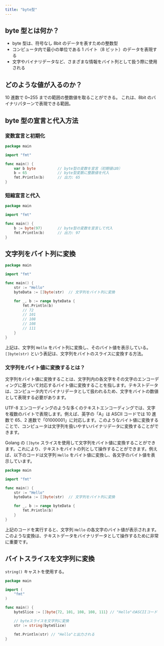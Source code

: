```yaml
---
title: "byte型"
---
```


## byte 型とは何か？

- byte 型は、符号なし 8bit のデータを表すための整数型
- コンピュータ内で最小の単位である 1 バイト（8 ビット）のデータを表現する
- 文字やバイナリデータなど、さまざまな情報をバイト列として扱う際に使用される

## どのような値が入るのか？

10 進数で 0~255 までの範囲の整数値を取ることができる。
これは、8bit のバイナリパターンで表現できる範囲。

## byte 型の宣言と代入方法

### 変数宣言と初期化

```go
package main

import "fmt"

func main() {
    var b byte          // byte型の変数を宣言（初期値は0）
    b = 65              // byte型変数に整数値を代入
    fmt.Println(b)      // 出力: 65
}
```

### 短縮宣言と代入

```go
package main

import "fmt"

func main() {
    b := byte(97)       // byte型の変数を宣言して代入
    fmt.Println(b)      // 出力: 97
}
```

## 文字列をバイト列に変換

```go
package main

import "fmt"

func main() {
    str := "Hello"
    byteData := []byte(str)  // 文字列をバイト列に変換

    for _, b := range byteData {
        fmt.Println(b)
        // 72
        // 101
        // 108
        // 108
        // 111
    }
}
```

上記は、文字列 `Hello` をバイト列に変換し、そのバイト値を表示している。
`[]byte(str)` という表記は、文字列をバイトのスライスに変換する方法。

### 文字列をバイト値に変換するとは？

文字列をバイト値に変換することは、文字列内の各文字をその文字のエンコーディングに基づいて対応するバイト値に変換することを指します。テキストデータは、コンピュータ内でバイナリデータとして扱われるため、文字をバイトの数値として表現する必要があります。

UTF-8 エンコーディングのような多くのテキストエンコーディングでは、文字を複数のバイトで表現します。例えば、英字の「A」は ASCII コードでは 10 進数で 65、2 進数で「01000001」に対応します。このようなバイト値に変換することで、コンピュータは文字列を扱いやすいバイナリデータに変換することができます。

Golang の `[]byte` スライスを使用して文字列をバイト値に変換することができます。これにより、テキストをバイトの列として操作することができます。例えば、以下のコードは文字列 `Hello` をバイト値に変換し、各文字のバイト値を表示しています。

```go
package main

import "fmt"

func main() {
    str := "Hello"
    byteData := []byte(str)  // 文字列をバイト列に変換

    for _, b := range byteData {
        fmt.Println(b)
    }
}
```

上記のコードを実行すると、文字列 `Hello` の各文字のバイト値が表示されます。このような変換は、テキストデータをバイナリデータとして操作するために非常に重要です。

## バイトスライスを文字列に変換

`string()` キャストを使用する。

```go
package main

import (
	"fmt"
)

func main() {
	byteSlice := []byte{72, 101, 108, 108, 111} // "Hello"のASCIIコード

	// byteスライスを文字列に変換
	str := string(byteSlice)

	fmt.Println(str) // "Hello"と出力される
}

```
